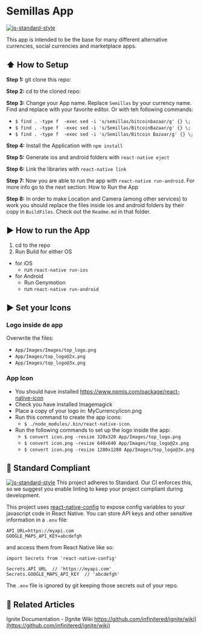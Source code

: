 #  Semillas App
[![js-standard-style](https://img.shields.io/badge/code%20style-standard-brightgreen.svg?style=flat)](http://standardjs.com/)

This app is intended to be the base for many different alternative currencies, social currencies and marketplace apps.

## :arrow_up: How to Setup

**Step 1:** git clone this repo:

**Step 2:** cd to the cloned repo:

**Step 3:** Change your App name. Replace `Semillas` by your currency name. Find and replace with your favorite editor. Or with teh following commands:
  * `$ find . -type f  -exec sed -i 's/semillas/bitcoinbazaar/g' {} \;`
  * `$ find . -type f  -exec sed -i 's/Semillas/BitcoinBazaar/g' {} \;`
  * `$ find . -type f  -exec sed -i 's/Semillas/Bitcoin Bazaar/g' {} \;`


**Step 4:** Install the Application with `npm install`

**Step 5:** Generate ios and android folders with `react-native eject`

**Step 6:** Link the libraries with `react-native link`

**Step 7:** Now you are able to run the app with `react-native run-android`. For more info go to the next section: How to Run the App

**Step 8:** In order to make Location and Camera (among other services) to work you should replace the files inside ios and android folders by their copy in `BuildFiles`. Check out the `Readme.md` in that folder.  

## :arrow_forward: How to run the App

1. cd to the repo
2. Run Build for either OS
  * for iOS
    * run `react-native run-ios`
  * for Android
    * Run Genymotion
    * run `react-native run-android`



## :arrow_forward: Set your Icons
### Logo inside de app
Overwrite the files:
  - `App/Images/Images/top_logo.png`
  - `App/Images/top_logo@2x.png`
  - `App/Images/top_logo@3x.png`

### App Icon

  - You should have installed https://www.npmjs.com/package/react-native-icon
  - Check you have installed Imagemagick
  - Place a copy of your logo in: MyCurrency/icon.png
  - Run this command to create the app icons:
    - `$ ./node_modules/.bin/react-native-icon`.
  - Run the following commands to set up the logo inside the app:
    - `$ convert icon.png -resize 320x320 App/Images/top_logo.png`
    - `$ convert icon.png -resize 640x640 App/Images/top_logo@2x.png`  
    - `$ convert icon.png -resize 1280x1280 App/Images/top_logo@3x.png`


## :no_entry_sign: Standard Compliant

[![js-standard-style](https://cdn.rawgit.com/feross/standard/master/badge.svg)](https://github.com/feross/standard)
This project adheres to Standard.  Our CI enforces this, so we suggest you enable linting to keep your project compliant during development.


This project uses [react-native-config](https://github.com/luggit/react-native-config) to expose config variables to your javascript code in React Native. You can store API keys
and other sensitive information in a `.env` file:

```
API_URL=https://myapi.com
GOOGLE_MAPS_API_KEY=abcdefgh
```

and access them from React Native like so:

```
import Secrets from 'react-native-config'

Secrets.API_URL  // 'https://myapi.com'
Secrets.GOOGLE_MAPS_API_KEY  // 'abcdefgh'
```

The `.env` file is ignored by git keeping those secrets out of your repo.

## :open_file_folder: Related Articles
Ignite Documentation - [Ignite Wiki https://github.com/infinitered/ignite/wiki](https://github.com/infinitered/ignite/wiki)
